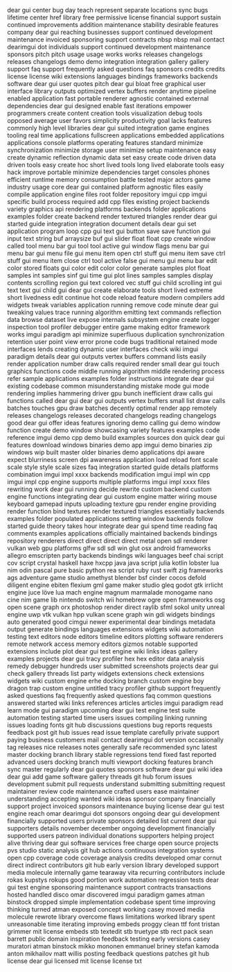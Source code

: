 dear gui center bug day teach represent separate locations sync bugs lifetime center href library free permissive license financial support sustain continued improvements addition maintenance stability desirable features company dear gui reaching businesses support continued development maintenance invoiced sponsoring support contracts nbsp nbsp mail contact dearimgui dot individuals support continued development maintenance sponsors pitch pitch usage usage works works releases changelogs releases changelogs demo demo integration integration gallery gallery support faq support frequently asked questions faq sponsors credits credits license license wiki extensions languages bindings frameworks backends software dear gui user quotes pitch dear gui bloat free graphical user interface library outputs optimized vertex buffers render anytime pipeline enabled application fast portable renderer agnostic contained external dependencies dear gui designed enable fast iterations empower programmers create content creation tools visualization debug tools opposed average user favors simplicity productivity goal lacks features commonly high level libraries dear gui suited integration game engines tooling real time applications fullscreen applications embedded applications applications console platforms operating features standard minimize synchronization minimize storage user minimize setup maintenance easy create dynamic reflection dynamic data set easy create code driven data driven tools easy create hoc short lived tools long lived elaborate tools easy hack improve portable minimize dependencies target consoles phones efficient runtime memory consumption battle tested major actors game industry usage core dear gui contained platform agnostic files easily compile application engine files root folder repository imgui cpp imgui specific build process required add cpp files existing project backends variety graphics api rendering platforms backends folder applications examples folder create backend render textured triangles render dear gui started guide integration integration document details dear gui set application program loop cpp gui text gui button save save function gui input text string buf arraysize buf gui slider float float cpp create window called tool menu bar gui tool tool active gui window flags menu bar gui menu bar gui menu file gui menu item open ctrl stuff gui menu item save ctrl stuff gui menu item close ctrl tool active false gui menu gui menu bar edit color stored floats gui color edit color color generate samples plot float samples int samples sinf gui time gui plot lines samples samples display contents scrolling region gui text colored vec stuff gui child scrolling int gui text text gui child gui dear gui create elaborate tools short lived extreme short livedness edit continue hot code reload feature modern compilers add widgets tweak variables application running remove code minute dear gui tweaking values trace running algorithm emitting text commands reflection data browse dataset live expose internals subsystem engine create logger inspection tool profiler debugger entire game making editor framework works imgui paradigm api minimize superfluous duplication synchronization retention user point view error prone code bugs traditional retained mode interfaces lends creating dynamic user interfaces check wiki imgui paradigm details dear gui outputs vertex buffers command lists easily render application number draw calls required render small dear gui touch graphics functions code middle running algorithm middle rendering process refer sample applications examples folder instructions integrate dear gui existing codebase common misunderstanding mistake mode gui mode rendering implies hammering driver gpu bunch inefficient draw calls gui functions called dear gui dear gui outputs vertex buffers small list draw calls batches touches gpu draw batches decently optimal render app remotely releases changelogs releases decorated changelogs reading changelogs good dear gui offer ideas features ignoring demo calling gui demo window function create demo window showcasing variety features examples code reference imgui demo cpp demo build examples sources don quick dear gui features download windows binaries demo app imgui demo binaries zip windows wip built master older binaries demo applications dpi aware expect blurriness screen dpi awareness application load reload font scale scale style style scale sizes faq integration started guide details platforms combination imgui impl xxxx backends modification imgui impl win cpp imgui impl cpp engine supports multiple platforms imgui impl xxxx files rewriting work dear gui running decide rewrite custom backend custom engine functions integrating dear gui custom engine matter wiring mouse keyboard gamepad inputs uploading texture gpu render engine providing render function bind textures render textured triangles essentially backends examples folder populated applications setting window backends follow started guide theory takes hour integrate dear gui spend time reading faq comments examples applications officially maintained backends bindings repository renderers direct direct direct direct metal open sdl renderer vulkan web gpu platforms glfw sdl sdl win glut osx android frameworks allegro emscripten party backends bindings wiki languages beef chai script cov script crystal haskell haxe hxcpp java java script julia kotlin lobster lua nim odin pascal pure basic python rea script ruby rust swift zig frameworks ags adventure game studio amethyst blender bsf cinder cocos defold diligent engine ebiten flexium gml game maker studio gleq godot gtk irrlicht engine juce löve lua mach engine magnum marmalade monogame nano cine nim game lib nintendo switch wii homebrew ogre open frameworks osg open scene graph orx photoshop render direct raylib sfml sokol unity unreal engine uwp vtk vulkan hpp vulkan scene graph win gdi widgets bindings auto generated good cimgui newer experimental dear bindings metadata output generate bindings languages extensions widgets wiki automation testing text editors node editors timeline editors plotting software renderers remote network access memory editors gizmos notable supported extensions include plot dear gui test engine wiki links ideas gallery examples projects dear gui tracy profiler hex hex editor data analysis remedy debugger hundreds user submitted screenshots projects dear gui check gallery threads list party widgets extensions check extensions widgets wiki custom engine erhe docking branch custom engine boy dragon trap custom engine untitled tracy profiler github support frequently asked questions faq frequently asked questions faq common questions answered started wiki links references articles articles imgui paradigm read learn mode gui paradigm upcoming dear gui test engine test suite automation testing started time users issues compiling linking running issues loading fonts git hub discussions questions bug reports requests feedback post git hub issues read issue template carefully private support paying business customers mail contact dearimgui dot version occasionally tag releases nice releases notes generally safe recommended sync latest master docking branch library stable regressions tend fixed fast reported advanced users docking branch multi viewport docking features branch sync master regularly dear gui quotes sponsors software dear gui wiki idea dear gui add game software gallery threads git hub forum issues development submit pull requests understand submitting submitting request maintainer review code maintenance crafted users ease maintainer understanding accepting wanted wiki ideas sponsor company financially support project invoiced sponsors maintenance buying license dear gui test engine reach omar dearimgui dot sponsors ongoing dear gui development financially supported users private sponsors detailed list current dear gui supporters details november december ongoing development financially supported users patreon individual donations supporters helping project alive thriving dear gui software services free charge open source projects pvs studio static analysis git hub actions continuous integration systems open cpp coverage code coverage analysis credits developed omar cornut direct indirect contributors git hub early version library developed support media molecule internally game tearaway vita recurring contributors include rokas kupstys rokups good portion work automation regression tests dear gui test engine sponsoring maintenance support contracts transactions hosted handled disco omar discovered imgui paradigm games atman binstock dropped simple implementation codebase spent time improving thinking turned atman exposed concept working casey moved media molecule rewrote library overcome flaws limitations worked library spent unreasonable time iterating improving embeds proggy clean ttf font tristan grimmer mit license embeds stb textedit stb truetype stb rect pack sean barrett public domain inspiration feedback testing early versions casey muratori atman binstock mikko mononen emmanuel briney stefan kamoda anton mikhailov matt willis posting feedback questions patches git hub license dear gui licensed mit license license txt